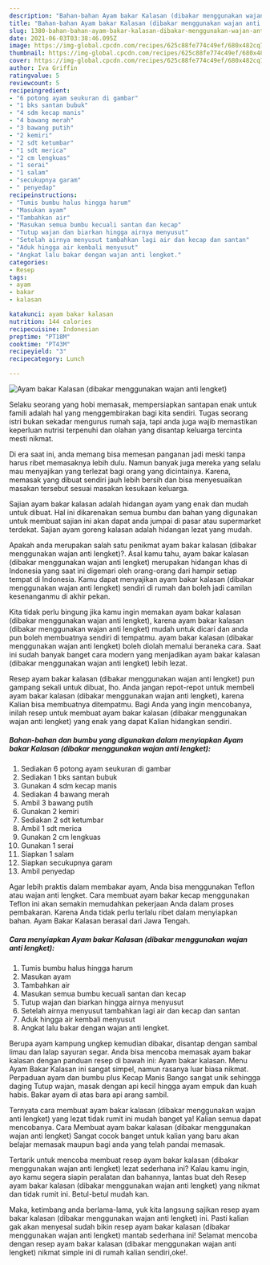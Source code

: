 ```yaml
---
description: "Bahan-bahan Ayam bakar Kalasan (dibakar menggunakan wajan anti lengket) yang enak dan Mudah Dibuat"
title: "Bahan-bahan Ayam bakar Kalasan (dibakar menggunakan wajan anti lengket) yang enak dan Mudah Dibuat"
slug: 1380-bahan-bahan-ayam-bakar-kalasan-dibakar-menggunakan-wajan-anti-lengket-yang-enak-dan-mudah-dibuat
date: 2021-06-03T03:38:46.095Z
image: https://img-global.cpcdn.com/recipes/625c88fe774c49ef/680x482cq70/ayam-bakar-kalasan-dibakar-menggunakan-wajan-anti-lengket-foto-resep-utama.jpg
thumbnail: https://img-global.cpcdn.com/recipes/625c88fe774c49ef/680x482cq70/ayam-bakar-kalasan-dibakar-menggunakan-wajan-anti-lengket-foto-resep-utama.jpg
cover: https://img-global.cpcdn.com/recipes/625c88fe774c49ef/680x482cq70/ayam-bakar-kalasan-dibakar-menggunakan-wajan-anti-lengket-foto-resep-utama.jpg
author: Iva Griffin
ratingvalue: 5
reviewcount: 5
recipeingredient:
- "6 potong ayam seukuran di gambar"
- "1 bks santan bubuk"
- "4 sdm kecap manis"
- "4 bawang merah"
- "3 bawang putih"
- "2 kemiri"
- "2 sdt ketumbar"
- "1 sdt merica"
- "2 cm lengkuas"
- "1 serai"
- "1 salam"
- "secukupnya garam"
- " penyedap"
recipeinstructions:
- "Tumis bumbu halus hingga harum"
- "Masukan ayam"
- "Tambahkan air"
- "Masukan semua bumbu kecuali santan dan kecap"
- "Tutup wajan dan biarkan hingga airnya menyusut"
- "Setelah airnya menyusut tambahkan lagi air dan kecap dan santan"
- "Aduk hingga air kembali menyusut"
- "Angkat lalu bakar dengan wajan anti lengket."
categories:
- Resep
tags:
- ayam
- bakar
- kalasan

katakunci: ayam bakar kalasan 
nutrition: 144 calories
recipecuisine: Indonesian
preptime: "PT18M"
cooktime: "PT43M"
recipeyield: "3"
recipecategory: Lunch

---
```



![Ayam bakar Kalasan (dibakar menggunakan wajan anti lengket)](https://img-global.cpcdn.com/recipes/625c88fe774c49ef/680x482cq70/ayam-bakar-kalasan-dibakar-menggunakan-wajan-anti-lengket-foto-resep-utama.jpg)

Selaku seorang yang hobi memasak, mempersiapkan santapan enak untuk famili adalah hal yang menggembirakan bagi kita sendiri. Tugas seorang istri bukan sekadar mengurus rumah saja, tapi anda juga wajib memastikan keperluan nutrisi terpenuhi dan olahan yang disantap keluarga tercinta mesti nikmat.

Di era  saat ini, anda memang bisa memesan panganan jadi meski tanpa harus ribet memasaknya lebih dulu. Namun banyak juga mereka yang selalu mau menyajikan yang terlezat bagi orang yang dicintainya. Karena, memasak yang dibuat sendiri jauh lebih bersih dan bisa menyesuaikan masakan tersebut sesuai masakan kesukaan keluarga. 

Sajian ayam bakar kalasan adalah hidangan ayam yang enak dan mudah untuk dibuat. Hal ini dikarenakan semua bumbu dan bahan yang digunakan untuk membuat sajian ini akan dapat anda jumpai di pasar atau supermarket terdekat. Sajian ayam goreng kalasan adalah hidangan lezat yang mudah.

Apakah anda merupakan salah satu penikmat ayam bakar kalasan (dibakar menggunakan wajan anti lengket)?. Asal kamu tahu, ayam bakar kalasan (dibakar menggunakan wajan anti lengket) merupakan hidangan khas di Indonesia yang saat ini digemari oleh orang-orang dari hampir setiap tempat di Indonesia. Kamu dapat menyajikan ayam bakar kalasan (dibakar menggunakan wajan anti lengket) sendiri di rumah dan boleh jadi camilan kesenanganmu di akhir pekan.

Kita tidak perlu bingung jika kamu ingin memakan ayam bakar kalasan (dibakar menggunakan wajan anti lengket), karena ayam bakar kalasan (dibakar menggunakan wajan anti lengket) mudah untuk dicari dan anda pun boleh membuatnya sendiri di tempatmu. ayam bakar kalasan (dibakar menggunakan wajan anti lengket) boleh diolah memalui beraneka cara. Saat ini sudah banyak banget cara modern yang menjadikan ayam bakar kalasan (dibakar menggunakan wajan anti lengket) lebih lezat.

Resep ayam bakar kalasan (dibakar menggunakan wajan anti lengket) pun gampang sekali untuk dibuat, lho. Anda jangan repot-repot untuk membeli ayam bakar kalasan (dibakar menggunakan wajan anti lengket), karena Kalian bisa membuatnya ditempatmu. Bagi Anda yang ingin mencobanya, inilah resep untuk membuat ayam bakar kalasan (dibakar menggunakan wajan anti lengket) yang enak yang dapat Kalian hidangkan sendiri.

<!--inarticleads1-->

##### Bahan-bahan dan bumbu yang digunakan dalam menyiapkan Ayam bakar Kalasan (dibakar menggunakan wajan anti lengket):

1. Sediakan 6 potong ayam seukuran di gambar
1. Sediakan 1 bks santan bubuk
1. Gunakan 4 sdm kecap manis
1. Sediakan 4 bawang merah
1. Ambil 3 bawang putih
1. Gunakan 2 kemiri
1. Sediakan 2 sdt ketumbar
1. Ambil 1 sdt merica
1. Gunakan 2 cm lengkuas
1. Gunakan 1 serai
1. Siapkan 1 salam
1. Siapkan secukupnya garam
1. Ambil  penyedap


Agar lebih praktis dalam membakar ayam, Anda bisa menggunakan Teflon atau wajan anti lengket. Cara membuat ayam bakar kecap menggunakan Teflon ini akan semakin memudahkan pekerjaan Anda dalam proses pembakaran. Karena Anda tidak perlu terlalu ribet dalam menyiapkan bahan. Ayam Bakar Kalasan berasal dari Jawa Tengah. 

<!--inarticleads2-->

##### Cara menyiapkan Ayam bakar Kalasan (dibakar menggunakan wajan anti lengket):

1. Tumis bumbu halus hingga harum
1. Masukan ayam
1. Tambahkan air
1. Masukan semua bumbu kecuali santan dan kecap
1. Tutup wajan dan biarkan hingga airnya menyusut
1. Setelah airnya menyusut tambahkan lagi air dan kecap dan santan
1. Aduk hingga air kembali menyusut
1. Angkat lalu bakar dengan wajan anti lengket.


Berupa ayam kampung ungkep kemudian dibakar, disantap dengan sambal limau dan lalap sayuran segar. Anda bisa mencoba memasak ayam bakar kalasan dengan panduan resep di bawah ini: Ayam bakar kalasan. Menu Ayam Bakar Kalasan ini sangat simpel, namun rasanya luar biasa nikmat. Perpaduan ayam dan bumbu plus Kecap Manis Bango sangat unik sehingga daging Tutup wajan, masak dengan api kecil hingga ayam empuk dan kuah habis. Bakar ayam di atas bara api arang sambil. 

Ternyata cara membuat ayam bakar kalasan (dibakar menggunakan wajan anti lengket) yang lezat tidak rumit ini mudah banget ya! Kalian semua dapat mencobanya. Cara Membuat ayam bakar kalasan (dibakar menggunakan wajan anti lengket) Sangat cocok banget untuk kalian yang baru akan belajar memasak maupun bagi anda yang telah pandai memasak.

Tertarik untuk mencoba membuat resep ayam bakar kalasan (dibakar menggunakan wajan anti lengket) lezat sederhana ini? Kalau kamu ingin, ayo kamu segera siapin peralatan dan bahannya, lantas buat deh Resep ayam bakar kalasan (dibakar menggunakan wajan anti lengket) yang nikmat dan tidak rumit ini. Betul-betul mudah kan. 

Maka, ketimbang anda berlama-lama, yuk kita langsung sajikan resep ayam bakar kalasan (dibakar menggunakan wajan anti lengket) ini. Pasti kalian gak akan menyesal sudah bikin resep ayam bakar kalasan (dibakar menggunakan wajan anti lengket) mantab sederhana ini! Selamat mencoba dengan resep ayam bakar kalasan (dibakar menggunakan wajan anti lengket) nikmat simple ini di rumah kalian sendiri,oke!.

